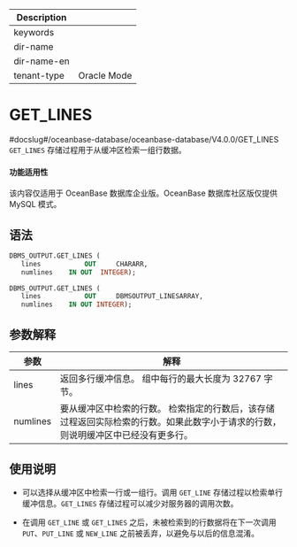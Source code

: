 | Description   |                 |
|---------------|-----------------|
| keywords      |                 |
| dir-name      |                 |
| dir-name-en   |                 |
| tenant-type   | Oracle Mode     |

# GET_LINES 

#docslug#/oceanbase-database/oceanbase-database/V4.0.0/GET_LINES
`GET_LINES` 存储过程用于从缓冲区检索一组行数据。

  <main id="notice" >
    <h4>功能适用性</h4>
    <p>该内容仅适用于 OceanBase 数据库企业版。OceanBase 数据库社区版仅提供 MySQL 模式。</p>
  </main>

## 语法 


```sql
DBMS_OUTPUT.GET_LINES (
   lines           OUT     CHARARR,
   numlines    IN OUT  INTEGER);

DBMS_OUTPUT.GET_LINES (
   lines           OUT     DBMSOUTPUT_LINESARRAY,
   numlines    IN OUT INTEGER);
```



## 参数解释 



|    参数    |                                        解释                                         |
|----------|-----------------------------------------------------------------------------------|
| lines    | 返回多行缓冲信息。 组中每行的最大长度为 32767 字节。                                    |
| numlines | 要从缓冲区中检索的行数。 检索指定的行数后，该存储过程返回实际检索的行数。如果此数字小于请求的行数，则说明缓冲区中已经没有更多行。 |



## 使用说明 

* 可以选择从缓冲区中检索一行或一组行。调用 `GET_LINE` 存储过程以检索单行缓冲信息。`GET_LINES` 存储过程可以减少对服务器的调用次数。

  

* 在调用 `GET_LINE` 或 `GET_LINES` 之后，未被检索到的行数据将在下一次调用 `PUT`、`PUT_LINE` 或 `NEW_LINE` 之前被丢弃，以避免与以后的信息混淆。

  



